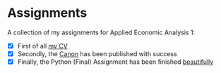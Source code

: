 # Assignments

A collection of my assignments for Applied Economic Analysis 1:

- [x] First of all [my CV](https://github.com/JoostMelchers/assignments/blob/master/CV.md "Curriculum Vitae of Joost Melchers")
- [x] Secondly, the [Canon](https://github.com/BinhNguyen71/Canon-Project/blob/master/Canon.md "Free Trade for Developing Countries?") has been published with success
- [x] Finally, the Python (Final) Assignment has been finished [beautifully](https://github.com/Guykrekelberg/Assignment/blob/master/Python%20assignment.ipynb "have a look for yourself")
